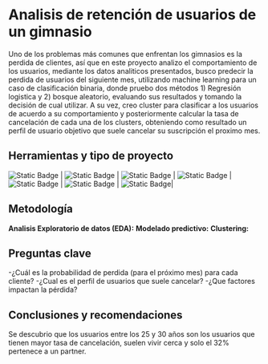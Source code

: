# Analisis de retención de usuarios de un gimnasio

Uno de los problemas más comunes que enfrentan los gimnasios es la perdida de clientes, así que en este proyecto analizo el comportamiento de los usuarios, mediante los datos analiticos presentados, busco predecir la perdida de usuarios del siguiente mes, utilizando machine learning para un caso de clasificación binaria, donde pruebo dos métodos 1) Regresión logistica y 2) bosque aleatorio, evaluando sus resultados y tomando la decisión de cual utilizar. 
A su vez, creo cluster para clasificar a los usuarios de acuerdo a su comportamiento y posteriormente calcular la tasa de cancelación de cada una de los clusters, obteniendo como resultado un perfil de usuario objetivo que suele cancelar su suscripción el proximo mes.

## Herramientas y tipo de proyecto

![Static Badge](https://img.shields.io/badge/sklearn-blue?style=for-the-badge)
 | ![Static Badge](https://img.shields.io/badge/pandas-blue?style=for-the-badge&logo=pandas)
 | ![Static Badge](https://img.shields.io/badge/matplotlib.pyplot-blue?style=for-the-badge)
 | ![Static Badge](https://img.shields.io/badge/seaborn-blue?style=for-the-badge)
 | ![Static Badge](https://img.shields.io/badge/machine%20learning-blue?style=for-the-badge)
 | ![Static Badge](https://img.shields.io/badge/clustering-blue?style=for-the-badge)
 | ![Static Badge](https://img.shields.io/badge/ETL-blue?style=for-the-badge)| 

## Metodología
**Analisis Exploratorio de datos (EDA):** 
**Modelado predictivo:**
**Clustering:**

## Preguntas clave
-¿Cuál es la probabilidad de perdida (para el próximo mes) para cada cliente?
-¿Cual es el perfil de usuarios que suele cancelar?
-¿Que factores impactan la pérdida? 

## Conclusiones y recomendaciones

Se descubrio que los usuarios entre los 25 y 30 años son los usuarios que tienen mayor tasa de cancelación, suelen vivir cerca y solo el 32% pertenece a un partner.
